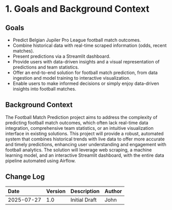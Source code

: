 # 1. Goals and Background Context

## Goals

*   Predict Belgian Jupiler Pro League football match outcomes.
*   Combine historical data with real-time scraped information (odds, recent matches).
*   Present predictions via a Streamlit dashboard.
*   Provide users with data-driven insights and a visual representation of predictions and team statistics.
*   Offer an end-to-end solution for football match prediction, from data ingestion and model training to interactive visualization.
*   Enable users to make informed decisions or simply enjoy data-driven insights into football matches.

## Background Context

The Football Match Prediction project aims to address the complexity of predicting football match outcomes, which often lack real-time data integration, comprehensive team statistics, or an intuitive visualization interface in existing solutions. This project will provide a robust, automated system that combines historical trends with live data to offer more accurate and timely predictions, enhancing user understanding and engagement with football analytics. The solution will leverage web scraping, a machine learning model, and an interactive Streamlit dashboard, with the entire data pipeline automated using Airflow.

## Change Log

| Date       | Version | Description   | Author |
| :--------- | :------ | :------------ | :----- |
| 2025-07-27 | 1.0     | Initial Draft | John   |
